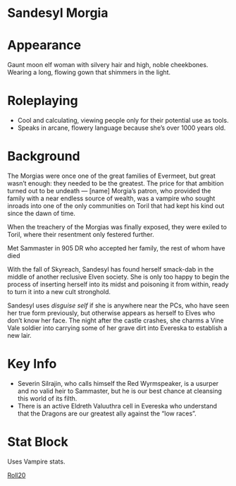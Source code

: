 # Sandesyl Morgia

# Appearance

Gaunt moon elf woman with silvery hair and high, noble cheekbones. Wearing a long, flowing gown that shimmers in the light.

# Roleplaying

- Cool and calculating, viewing people only for their potential use as tools.
- Speaks in arcane, flowery language because she’s over 1000 years old.

# Background

The Morgias were once one of the great families of Evermeet, but great wasn’t enough: they needed to be the greatest. The price for that ambition turned out to be undeath — [name] Morgia’s patron, who provided the family with a near endless source of wealth, was a vampire who sought inroads into one of the only communities on Toril that had kept his kind out since the dawn of time.

When the treachery of the Morgias was finally exposed, they were exiled to Toril, where their resentment only festered further. 

Met Sammaster in 905 DR who accepted her family, the rest of whom have died

With the fall of Skyreach, Sandesyl has found herself smack-dab in the middle of another reclusive Elven society. She is only too happy to begin the process of inserting herself into its midst and poisoning it from within, ready to turn it into a new cult stronghold.

Sandesyl uses *disguise self* if she is anywhere near the PCs, who have seen her true form previously, but otherwise appears as herself to Elves who don’t know her face. The night after the castle crashes, she charms a Vine Vale soldier into carrying some of her grave dirt into Evereska to establish a new lair.

# Key Info

- Severin Silrajin, who calls himself the Red Wyrmspeaker, is a usurper and no valid heir to Sammaster, but he is our best chance at cleansing this world of its filth.
- There is an active Eldreth Valuuthra cell in Evereska who understand that the Dragons are our greatest ally against the “low races”.

# Stat Block

Uses Vampire stats.

[Roll20](https://roll20.net/compendium/dnd5e/Monsters:Vampire/#h-Vampire)